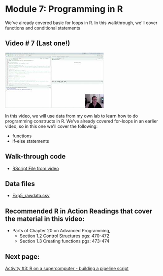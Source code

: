 # Module 7: Programming in R

We've already covered basic for loops in R. In this walkthrough, we'll cover functions and conditional statements

## Video # 7 (Last one!)

[![](https://github.com/StevisonLab/R-Mini-Course/blob/main/images/mq1.jpeg)](https://youtu.be/3gGnqDXB76Q)

In this video, we will use data from my own lab to learn how to do programming constructs in R. We've already covered for-loops in an earlier video, so in this one we'll cover the following:

* functions
* if-else statements

## Walk-through code

* [RScript File from video](https://github.com/StevisonLab/R-Mini-Course/blob/main/datafiles/4.06.walkthrough.R)

## Data files

* [Exp5_rawdata.csv](https://github.com/StevisonLab/R-Mini-Course/blob/main/datafiles/Exp5_rawdata.csv)

## Recommended R in Action Readings that cover the material in this video:
* Parts of Chapter 20 on Advanced Programming, 
  * Section 1.2 Control Structures pgs: 470-472
  * Section 1.3 Creating functions pgs: 473-474

## Next page:
[Activity #3: R on a supercomputer - building a pipeline script](https://github.com/StevisonLab/R-Mini-Course/blob/main/Activity3.md)
